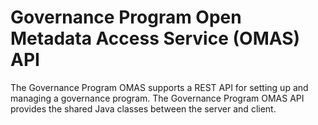 <!-- SPDX-License-Identifier: Apache-2.0 -->

# Governance Program Open Metadata Access Service (OMAS) API

The Governance Program OMAS supports a REST API for setting up and managing a governance program.
The Governance Program OMAS API provides the shared Java classes between the
server and client.